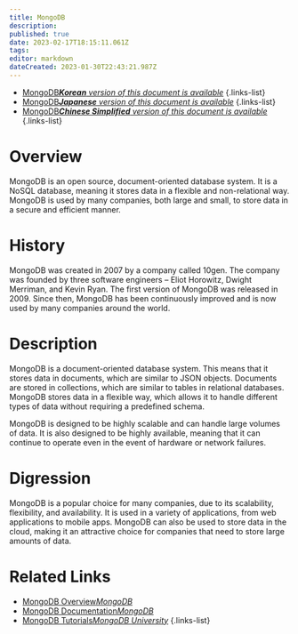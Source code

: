 ```yaml
---
title: MongoDB
description: 
published: true
date: 2023-02-17T18:15:11.061Z
tags: 
editor: markdown
dateCreated: 2023-01-30T22:43:21.987Z
---
```


- [MongoDB***Korean** version of this document is available*](/ko/Knowledge-base/Dictionary/mongodb)
{.links-list}
- [MongoDB***Japanese** version of this document is available*](/ja/Knowledge-base/Dictionary/mongodb)
{.links-list}
- [MongoDB***Chinese Simplified** version of this document is available*](/zh/Knowledge-base/Dictionary/mongodb)
{.links-list}


# Overview
MongoDB is an open source, document-oriented database system. It is a NoSQL database, meaning it stores data in a flexible and non-relational way. MongoDB is used by many companies, both large and small, to store data in a secure and efficient manner.

# History
MongoDB was created in 2007 by a company called 10gen. The company was founded by three software engineers – Eliot Horowitz, Dwight Merriman, and Kevin Ryan. The first version of MongoDB was released in 2009. Since then, MongoDB has been continuously improved and is now used by many companies around the world.

# Description
MongoDB is a document-oriented database system. This means that it stores data in documents, which are similar to JSON objects. Documents are stored in collections, which are similar to tables in relational databases. MongoDB stores data in a flexible way, which allows it to handle different types of data without requiring a predefined schema.

MongoDB is designed to be highly scalable and can handle large volumes of data. It is also designed to be highly available, meaning that it can continue to operate even in the event of hardware or network failures.

# Digression
MongoDB is a popular choice for many companies, due to its scalability, flexibility, and availability. It is used in a variety of applications, from web applications to mobile apps. MongoDB can also be used to store data in the cloud, making it an attractive choice for companies that need to store large amounts of data.

# Related Links
- [MongoDB Overview*MongoDB*](https://www.mongodb.com/what-is-mongodb)
- [MongoDB Documentation*MongoDB*](https://docs.mongodb.com/)
- [MongoDB Tutorials*MongoDB University*](https://university.mongodb.com/)
{.links-list}
